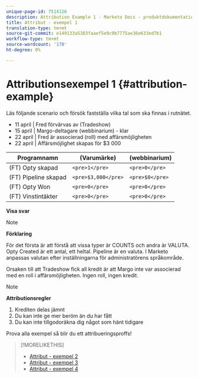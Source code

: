```yaml
---
unique-page-id: 7514126
description: Attribution Example 1 - Marketo Docs - produktdokumentation
title: Attribut - exempel 1
translation-type: tm+mt
source-git-commit: e149133a5383faaef5e9c9b7775ae36e633ed7b1
workflow-type: tm+mt
source-wordcount: '170'
ht-degree: 0%

---
```



# Attributionsexempel 1 {#attribution-example}

Läs följande scenario och försök fastställa vilka tal som ska finnas i rutnätet.

* 11 april | Fred förvärvas av (Tradeshow)
* 15 april | Margo-deltagare (webbinarium) - klar
* 22 april | Fred är associerad (roll) med affärsmöjligheten
* 22 april | Affärsmöjlighet skapas för $3 000

| Programnamn | (Varumärke) | (webbinarium) |
|---|---|---|
| (FT) Opty skapad | `<pre>1</pre>` | `<pre>0</pre>` |
| (FT) Pipeline skapad | `<pre>$3,000</pre>` | `<pre>$0</pre>` |
| (FT) Opty Won | `<pre>0</pre>` | `<pre>0</pre>` |
| (FT) Vinstintäkter | `<pre>0</pre>` | `<pre>0</pre>` |

**Visa svar**

>[!NOTE]
>
>**Förklaring**
>
>För det första är att förstå att vissa typer är COUNTS och andra är VALUTA. Opty Created är ett antal, ett heltal. Pipeline är en valuta. I Marketo anpassas valutan efter inställningarna för administratörens språkområde.
>
>Orsaken till att Tradeshow fick all kredit är att Margo inte var associerad med en roll i affärsmöjligheten. Ingen roll, ingen kredit.

>[!NOTE]
>
>**Attributionsregler**
>
>1. Krediten delas jämnt
>1. Du kan inte ge mer beröm än du har fått
>1. Du kan inte tillgodoräkna dig något som hänt tidigare


Prova alla exempel så blir du ett attribueringsproffs!

>[!MORELIKETHIS]
>
>* [Attribut - exempel 2](attribution-example-2.md)
>* [Attribut - exempel 3](attribution-example-3.md)
>* [Attribut - exempel 4](attribution-example-4.md)

